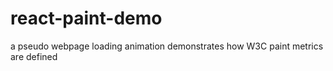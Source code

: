 # react-paint-demo
a pseudo webpage loading animation demonstrates how W3C paint metrics are defined
